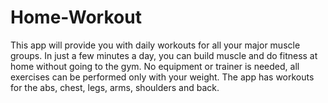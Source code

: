 # Home-Workout
This app will provide you with daily workouts for all your major muscle groups.
In just a few minutes a day, you can build muscle and do fitness at home without going to the gym.
No equipment or trainer is needed, all exercises can be performed only with your weight.
The app has workouts for the abs, chest, legs, arms, shoulders and back.
